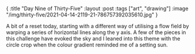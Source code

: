 {
:title "Day Nine of Thirty-Five"
:layout :post
:tags ["art", "drawing"]
:image "/img/thirty-five/2021-04-14-2119-21-786757392035610.jpg"
}

A bit of a reset today, starting with a different way of utilising a flow field by warping a series of horizontal lines along the y axis. A few of the pieces in this challenge have evoked the sky and I leaned into this theme with the circle crop when the colour gradient reminded me of a setting sun.
